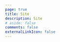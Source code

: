 ```yaml
---
page: true
title: Site
description: Site
# aside: false
comments: false
externalLinkIcon: false
---
```

<script setup>
import Tab from '../.vitepress/theme/components/tab.vue'
</script>
<Tab/>
